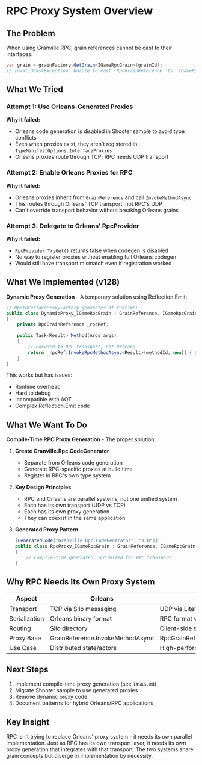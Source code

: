 # RPC Proxy System Overview

## The Problem

When using Granville RPC, grain references cannot be cast to their interfaces:

```csharp
var grain = grainFactory.GetGrain<IGameRpcGrain>(grainId);
// InvalidCastException: Unable to cast 'RpcGrainReference' to 'IGameRpcGrain'
```

## What We Tried

### Attempt 1: Use Orleans-Generated Proxies
**Why it failed:**
- Orleans code generation is disabled in Shooter sample to avoid type conflicts
- Even when proxies exist, they aren't registered in `TypeManifestOptions.InterfaceProxies`
- Orleans proxies route through TCP; RPC needs UDP transport

### Attempt 2: Enable Orleans Proxies for RPC
**Why it failed:**
- Orleans proxies inherit from `GrainReference` and call `InvokeMethodAsync`
- This routes through Orleans' TCP transport, not RPC's UDP
- Can't override transport behavior without breaking Orleans grains

### Attempt 3: Delegate to Orleans' RpcProvider
**Why it failed:**
- `RpcProvider.TryGet()` returns false when codegen is disabled
- No way to register proxies without enabling full Orleans codegen
- Would still have transport mismatch even if registration worked

## What We Implemented (v128)

**Dynamic Proxy Generation** - A temporary solution using Reflection.Emit:

```csharp
// RpcInterfaceProxyFactory generates at runtime:
public class DynamicProxy_IGameRpcGrain : GrainReference, IGameRpcGrain
{
    private RpcGrainReference _rpcRef;
    
    public Task<Result> Method(Args args) 
    {
        // Forward to RPC transport, not Orleans
        return _rpcRef.InvokeRpcMethodAsync<Result>(methodId, new[] { args });
    }
}
```

This works but has issues:
- Runtime overhead
- Hard to debug
- Incompatible with AOT
- Complex Reflection.Emit code

## What We Want To Do

**Compile-Time RPC Proxy Generation** - The proper solution:

1. **Create Granville.Rpc.CodeGenerator**
   - Separate from Orleans code generation
   - Generate RPC-specific proxies at build time
   - Register in RPC's own type system

2. **Key Design Principles**
   - RPC and Orleans are parallel systems, not one unified system
   - Each has its own transport (UDP vs TCP)
   - Each has its own proxy generation
   - They can coexist in the same application

3. **Generated Proxy Pattern**
   ```csharp
   [GeneratedCode("Granville.Rpc.CodeGenerator", "1.0")]
   public class RpcProxy_IGameRpcGrain : GrainReference, IGameRpcGrain
   {
       // Compile-time generated, optimized for RPC transport
   }
   ```

## Why RPC Needs Its Own Proxy System

| Aspect | Orleans | RPC |
|--------|---------|-----|
| Transport | TCP via Silo messaging | UDP via LiteNetLib |
| Serialization | Orleans binary format | RPC format with marker bytes |
| Routing | Silo directory | Client-side server selection |
| Proxy Base | GrainReference.InvokeMethodAsync | RpcGrainReference.InvokeRpcMethodAsync |
| Use Case | Distributed state/actors | High-performance game networking |

## Next Steps

1. Implement compile-time proxy generation (see `TASKS.md`)
2. Migrate Shooter sample to use generated proxies
3. Remove dynamic proxy code
4. Document patterns for hybrid Orleans/RPC applications

## Key Insight

RPC isn't trying to replace Orleans' proxy system - it needs its own parallel implementation. Just as RPC has its own transport layer, it needs its own proxy generation that integrates with that transport. The two systems share grain concepts but diverge in implementation by necessity.